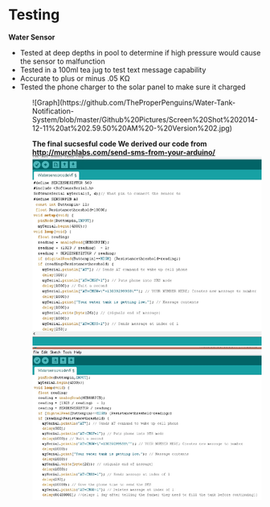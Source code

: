 Testing
==============
<b>Water Sensor</b>
<ul>

<li>Tested at deep depths in pool to determine if high pressure would cause the sensor to malfunction</li>
<li>Tested in a 100ml tea jug to test text message capability</li>
<li>Accurate to plus or minus .05 KΩ</li>
<li>Tested the phone charger to the solar panel to make sure it charged</li>
<ul/>
![Graph](https://github.com/TheProperPenguins/Water-Tank-Notification-System/blob/master/Github%20Pictures/Screen%20Shot%202014-12-11%20at%202.59.50%20AM%20-%20Version%202.jpg)

<b>The final sucsesful code<b/>
We derived our code from http://murchlabs.com/send-sms-from-your-arduino/
![finalcode](https://github.com/TheProperPenguins/Water-Tank-Notification-System/blob/master/Github%20Pictures/FinalCode(pic).jpg)
![finalcode2](https://github.com/TheProperPenguins/Water-Tank-Notification-System/blob/master/Github%20Pictures/FinalCode(pic)part%202%20(1).jpg)
